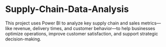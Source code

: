 # Supply-Chain-Data-Analysis
This project uses Power BI to analyze key supply chain and sales metrics—like revenue, delivery times, and customer behavior—to help businesses optimize operations, improve customer satisfaction, and support strategic decision-making.
